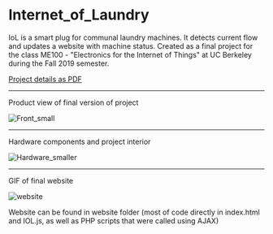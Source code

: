 # Internet_of_Laundry
IoL is a smart plug for communal laundry machines. It detects current flow and updates a website with machine status. Created as a final project for the class ME100 - "Electronics for the Internet of Things" at UC Berkeley during the Fall 2019 semester.

[Project details as PDF](https://github.com/philipp-kurz/CS170_NP_Comp_Approx/files/4707497/IOL_Details.pdf)

---

Product view of final version of project

![Front_small](https://user-images.githubusercontent.com/54779918/83350027-5bfd1f00-a339-11ea-8587-1e2c7b9a6f94.jpg)

---

Hardware components and project interior

![Hardware_smaller](https://user-images.githubusercontent.com/54779918/83349996-29532680-a339-11ea-843f-45ecf0f98d4e.png)

---

GIF of final website

![website](https://user-images.githubusercontent.com/54779918/83349896-6834ac80-a338-11ea-800f-305c7be9466d.gif)

Website can be found in website folder (most of code directly in index.html and IOL.js, as well as PHP scripts that were called using AJAX)
